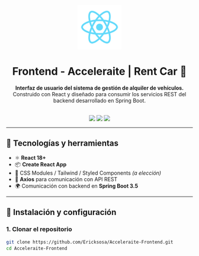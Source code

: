 <div align="center">
  <img src="https://raw.githubusercontent.com/github/explore/main/topics/react/react.png" width="120" alt="React Logo" />
  <h1>Frontend - Acceleraite | Rent Car 🚗</h1>
  <p><strong>Interfaz de usuario del sistema de gestión de alquiler de vehículos.</strong><br/>
  Construido con React y diseñado para consumir los servicios REST del backend desarrollado en Spring Boot.</p>
  <br/>
  <img src="https://img.shields.io/badge/React-18-blue?style=for-the-badge&logo=react" />
  <img src="https://img.shields.io/badge/Status-En%20Desarrollo-yellow?style=for-the-badge" />
  <img src="https://img.shields.io/badge/Licencia-MIT-informational?style=for-the-badge" />
</div>

---

## 🧰 Tecnologías y herramientas

- ⚛️ **React 18+**
- 📦 **Create React App**
- 🎨 CSS Modules / Tailwind / Styled Components *(a elección)*
- 🔗 **Axios** para comunicación con API REST
- 🌍 Comunicación con backend en **Spring Boot 3.5**

---

## 🚀 Instalación y configuración

### 1. Clonar el repositorio

```bash
git clone https://github.com/Ericksosa/Acceleraite-Frontend.git
cd Acceleraite-Frontend
